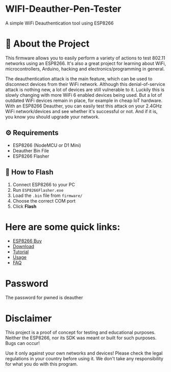 # WIFI-Deauther-Pen-Tester
A simple WiFi Deauthentication tool using ESP8266

# 🌟 About the Project
This firmware allows you to easily perform a variety of actions to test 802.11 networks using an ESP8266. It's also a great project for learning about WiFi, microcontrollers, Arduino, hacking and electronics/programming in general.

The deauthentication attack is the main feature, which can be used to disconnect devices from their WiFi network.
Although this denial-of-service attack is nothing new, a lot of devices are still vulnerable to it. Luckily this is slowly changing with more WiFi 6 enabled devices being used. But a lot of outdated WiFi devices remain in place, for example in cheap IoT hardware. With an ESP8266 Deauther, you can easily test this attack on your 2.4GHz WiFi network/devices and see whether it's successful or not. And if it is, you know you should upgrade your network.

## ⚙️ Requirements
- ESP8266 (NodeMCU or D1 Mini)
- Deauther Bin File
- ESP8266 Flasher

## 🚀 How to Flash
1. Connect ESP8266 to your PC
2. Run `ESP8266Flasher.exe`
3. Load the `.bin` file from `firmware/`
4. Choose the correct COM port
5. Click **Flash**

# Here are some quick links:
- [ESP8266 Buy](https://deauther.com/docs/buy/)
- [Download](https://deauther.com/docs/download/)
- [Tutorial](https://deauther.com/docs/category/diy-tutorial/)
- [Usage](https://deauther.com/docs/category/usage/)
- [FAQ](https://deauther.com/docs/faq/)

# Password
The password for pwned is deauther

# Disclaimer
This project is a proof of concept for testing and educational purposes.
Neither the ESP8266, nor its SDK was meant or built for such purposes. Bugs can occur!

Use it only against your own networks and devices!
Please check the legal regulations in your country before using it.
We don't take any responsibility for what you do with this program.




